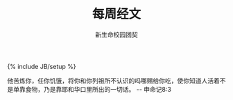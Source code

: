 ﻿---
layout: post
title: "每周经文"
description: ""
author: "新生命校园团契"
category: 经文分享
tags: [灵修]
---
{% include JB/setup %}

他苦炼你，任你饥饿，将你和你列祖所不认识的吗哪赐给你吃，使你知道人活着不是单靠食物，乃是靠耶和华口里所出的一切话。 -- 申命记8:3